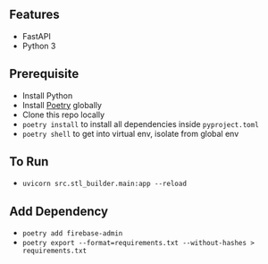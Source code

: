 ## Features
- FastAPI
- Python 3

## Prerequisite
- Install Python
- Install [Poetry](https://python-poetry.org/docs/) globally
- Clone this repo locally
- `poetry install` to install all dependencies inside `pyproject.toml`
- `poetry shell` to get into virtual env, isolate from global env 

## To Run
- `uvicorn src.stl_builder.main:app --reload`

## Add Dependency
- `poetry add firebase-admin`
- `poetry export --format=requirements.txt --without-hashes > requirements.txt`
